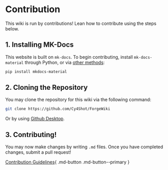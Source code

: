# Contribution

This wiki is run by contributions! Lean how to contribute using the steps below.

## 1. Installing MK-Docs
This website is built on `mk-docs`. To begin contributing, install `mk-docs-material` through Python, or via [other methods](https://squidfunk.github.io/mkdocs-material/getting-started/):
```sh
pip install mkdocs-material
```

## 2. Cloning the Repository
You may clone the repository for this wiki via the following command:
```sh
git clone https://github.com/Cy4Shot/ForgeWiki
```
Or by using [Github Desktop](https://docs.github.com/en/desktop/contributing-and-collaborating-using-github-desktop/adding-and-cloning-repositories/cloning-and-forking-repositories-from-github-desktop).

## 3. Contributing!
You may now make changes by writing `.md` files. Once you have completed changes, submit a pull request!


[Contribution Guidelines](/wiki/contributing/guidelines){ .md-button .md-button--primary }